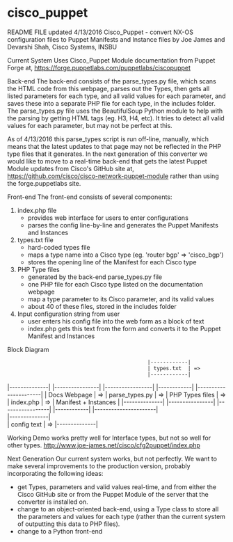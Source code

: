 # cisco_puppet
README FILE
updated 4/13/2016
Cisco_Puppet - convert NX-OS configuration files to Puppet Manifests and Instance files
by Joe James and Devarshi Shah, Cisco Systems, INSBU

Current System
Uses Cisco_Puppet Module documentation from Puppet Forge at,
https://forge.puppetlabs.com/puppetlabs/ciscopuppet

Back-end
The back-end consists of the parse_types.py file, which scans the HTML code from this webpage,
parses out the Types, then gets all listed parameters for each type, and all valid values for each parameter,
and saves these into a separate PHP file for each type, in the includes folder.
The parse_types.py file uses the BeautifulSoup Python module to help with the parsing by getting HTML tags (eg. H3, H4, etc).
It tries to detect all valid values for each parameter, but may not be perfect at this.

As of 4/13/2016 this parse_types script is run off-line, manually, which means that the 
latest updates to that page may not be reflected in the PHP type files that it generates. 
In the next generation of this converter we would like to move to a real-time back-end that gets 
the latest Puppet Module updates from Cisco's GitHub site at,
https://github.com/cisco/cisco-network-puppet-module
rather than using the forge.puppetlabs site.

Front-end 
The front-end consists of several components:
1. index.php file 
	- provides web interface for users to enter configurations
	- parses the config line-by-line and generates the Puppet Manifests and Instances
2. types.txt file
	- hard-coded types file
	- maps a type name into a Cisco type (eg. 'router bgp' => 'cisco_bgp')
	- stores the opening line of the Manifest for each Cisco type
3. PHP Type files
	- generated by the back-end parse_types.py file
	- one PHP file for each Cisco type listed on the documentation webpage
	- map a type parameter to its Cisco parameter, and its valid values
	- about 40 of these files, stored in the includes folder
4. Input configuration string from user
	- user enters his config file into the web form as a block of text
	- index.php gets this text from the form and converts it to the Puppet Manifest and Instances
	
Block Diagram
	
                                                 |------------|     
                                                 | types.txt  | =>
                                                 |------------|    	
|--------------|     |----------------|     |-----------------|     |------------|     |----------------------| 
| Docs Webpage | =>  | parse_types.py | =>  | PHP Types files | =>  | index.php  | =>  | Manifest + Instances | 
|--------------|     |----------------|     |-----------------|     |------------|     |----------------------|     
                                               |--------------|     
                                               | config text  | =>
                                               |--------------|      
	
Working Demo
works pretty well for Interface types, but not so well for other types.
http://www.joe-james.net/cisco/cfg2puppet/index.php

Next Generation
Our current system works, but not perfectly. We want to make several improvements to the production version, 
probably incorporating the following ideas:
- get Types, parameters and valid values real-time, and from either the Cisco GitHub site or from the 
	Puppet Module of the server that the converter is installed on.
- change to an object-oriented back-end, using a Type class to store all the parameters and values
	for each type (rather than the current system of outputting this data to PHP files).
- change to a Python front-end
